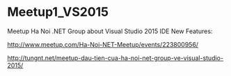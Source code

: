 # Meetup1_VS2015
Meetup Ha Noi .NET Group about Visual Studio 2015 IDE New Features:

http://www.meetup.com/Ha-Noi-NET-Meetup/events/223800956/

http://tungnt.net/meetup-dau-tien-cua-ha-noi-net-group-ve-visual-studio-2015/
